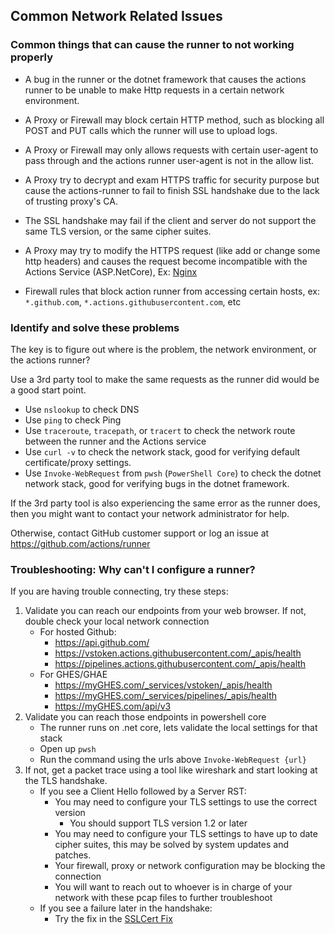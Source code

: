 ## Common Network Related Issues

### Common things that can cause the runner to not working properly

- A bug in the runner or the dotnet framework that causes the actions runner to be unable to make Http requests in a certain network environment.

- A Proxy or Firewall may block certain HTTP method, such as blocking all POST and PUT calls which the runner will use to upload logs.

- A Proxy or Firewall may only allows requests with certain user-agent to pass through and the actions runner user-agent is not in the allow list.

- A Proxy try to decrypt and exam HTTPS traffic for security purpose but cause the actions-runner to fail to finish SSL handshake due to the lack of trusting proxy's CA.

- The SSL handshake may fail if the client and server do not support the same TLS version, or the same cipher suites.

- A Proxy may try to modify the HTTPS request (like add or change some http headers) and causes the request become incompatible with the Actions Service (ASP.NetCore), Ex: [Nginx](https://github.com/dotnet/aspnetcore/issues/17081)

- Firewall rules that block action runner from accessing certain hosts, ex: `*.github.com`, `*.actions.githubusercontent.com`, etc


### Identify and solve these problems

The key is to figure out where is the problem, the network environment, or the actions runner?

Use a 3rd party tool to make the same requests as the runner did would be a good start point.

- Use `nslookup` to check DNS
- Use `ping` to check Ping
- Use `traceroute`, `tracepath`, or `tracert` to check the network route between the runner and the Actions service 
- Use `curl -v` to check the network stack, good for verifying default certificate/proxy settings.
- Use `Invoke-WebRequest` from `pwsh` (`PowerShell Core`) to check the dotnet network stack, good for verifying bugs in the dotnet framework.

If the 3rd party tool is also experiencing the same error as the runner does, then you might want to contact your network administrator for help.

Otherwise, contact GitHub customer support or log an issue at https://github.com/actions/runner

### Troubleshooting: Why can't I configure a runner?

If you are having trouble connecting, try these steps:

1. Validate you can reach our endpoints from your web browser. If not, double check your local network connection
    - For hosted Github:
      - https://api.github.com/
      - https://vstoken.actions.githubusercontent.com/_apis/health
      - https://pipelines.actions.githubusercontent.com/_apis/health
    - For GHES/GHAE
      - https://myGHES.com/_services/vstoken/_apis/health
      - https://myGHES.com/_services/pipelines/_apis/health
      - https://myGHES.com/api/v3
2. Validate you can reach those endpoints in powershell core
    - The runner runs on .net core, lets validate the local settings for that stack
    - Open up `pwsh`
    - Run the command using the urls above `Invoke-WebRequest {url}`
3. If not, get a packet trace using a tool like wireshark and start looking at the TLS handshake. 
    - If you see a Client Hello followed by a Server RST:
      - You may need to configure your TLS settings to use the correct version
        - You should support TLS version 1.2 or later
      - You may need to configure your TLS settings to have up to date cipher suites, this may be solved by system updates and patches.
      - Your firewall, proxy or network configuration may be blocking the connection
      - You will want to reach out to whoever is in charge of your network with these pcap files to further troubleshoot
    - If you see a failure later in the handshake:
      - Try the fix in the [SSLCert Fix](./sslcert.md)
